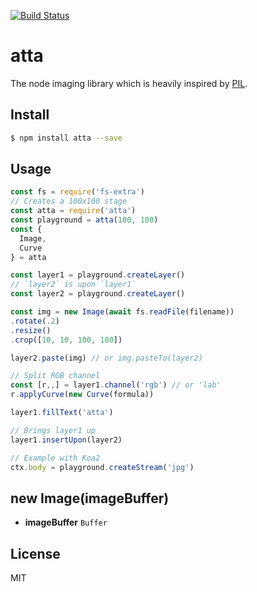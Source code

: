 [![Build Status](https://travis-ci.org/kaelzhang/atta.svg?branch=master)](https://travis-ci.org/kaelzhang/atta)
<!-- optional appveyor tst
[![Windows Build Status](https://ci.appveyor.com/api/projects/status/github/kaelzhang/atta?branch=master&svg=true)](https://ci.appveyor.com/project/kaelzhang/atta)
-->
<!-- optional npm version
[![NPM version](https://badge.fury.io/js/atta.svg)](http://badge.fury.io/js/atta)
-->
<!-- optional npm downloads
[![npm module downloads per month](http://img.shields.io/npm/dm/atta.svg)](https://www.npmjs.org/package/atta)
-->
<!-- optional dependency status
[![Dependency Status](https://david-dm.org/kaelzhang/atta.svg)](https://david-dm.org/kaelzhang/atta)
-->

# atta

The node imaging library which is heavily inspired by [PIL](http://www.pythonware.com/products/pil/).

## Install

```sh
$ npm install atta --save
```

## Usage

```js
const fs = require('fs-extra')
// Creates a 100x100 stage
const atta = require('atta')
const playground = atta(100, 100)
const {
  Image,
  Curve
} = atta

const layer1 = playground.createLayer()
// `layer2` is upon `layer1`
const layer2 = playground.createLayer()

const img = new Image(await fs.readFile(filename))
.rotate(.2)
.resize()
.crop([10, 10, 100, 100])

layer2.paste(img) // or img.pasteTo(layer2)

// Split RGB channel
const [r,,] = layer1.channel('rgb') // or 'lab'
r.applyCurve(new Curve(formula))

layer1.fillText('atta')

// Brings layer1 up
layer1.insertUpon(layer2)

// Example with Koa2
ctx.body = playground.createStream('jpg')
```

## new Image(imageBuffer)

- **imageBuffer** `Buffer`

## License

MIT
